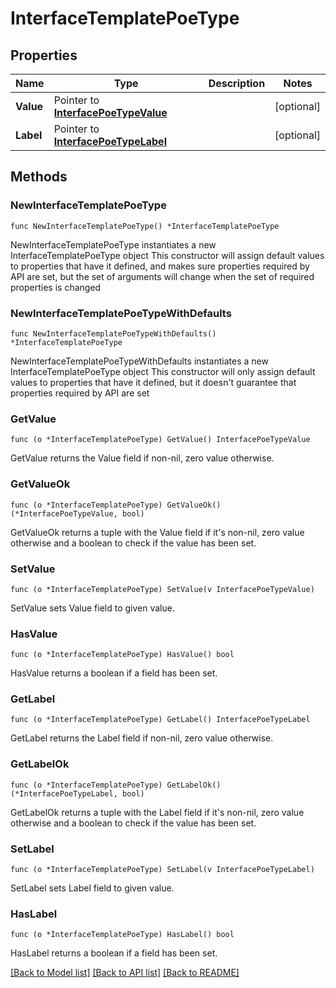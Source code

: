 # InterfaceTemplatePoeType

## Properties

Name | Type | Description | Notes
------------ | ------------- | ------------- | -------------
**Value** | Pointer to [**InterfacePoeTypeValue**](InterfacePoeTypeValue.md) |  | [optional] 
**Label** | Pointer to [**InterfacePoeTypeLabel**](InterfacePoeTypeLabel.md) |  | [optional] 

## Methods

### NewInterfaceTemplatePoeType

`func NewInterfaceTemplatePoeType() *InterfaceTemplatePoeType`

NewInterfaceTemplatePoeType instantiates a new InterfaceTemplatePoeType object
This constructor will assign default values to properties that have it defined,
and makes sure properties required by API are set, but the set of arguments
will change when the set of required properties is changed

### NewInterfaceTemplatePoeTypeWithDefaults

`func NewInterfaceTemplatePoeTypeWithDefaults() *InterfaceTemplatePoeType`

NewInterfaceTemplatePoeTypeWithDefaults instantiates a new InterfaceTemplatePoeType object
This constructor will only assign default values to properties that have it defined,
but it doesn't guarantee that properties required by API are set

### GetValue

`func (o *InterfaceTemplatePoeType) GetValue() InterfacePoeTypeValue`

GetValue returns the Value field if non-nil, zero value otherwise.

### GetValueOk

`func (o *InterfaceTemplatePoeType) GetValueOk() (*InterfacePoeTypeValue, bool)`

GetValueOk returns a tuple with the Value field if it's non-nil, zero value otherwise
and a boolean to check if the value has been set.

### SetValue

`func (o *InterfaceTemplatePoeType) SetValue(v InterfacePoeTypeValue)`

SetValue sets Value field to given value.

### HasValue

`func (o *InterfaceTemplatePoeType) HasValue() bool`

HasValue returns a boolean if a field has been set.

### GetLabel

`func (o *InterfaceTemplatePoeType) GetLabel() InterfacePoeTypeLabel`

GetLabel returns the Label field if non-nil, zero value otherwise.

### GetLabelOk

`func (o *InterfaceTemplatePoeType) GetLabelOk() (*InterfacePoeTypeLabel, bool)`

GetLabelOk returns a tuple with the Label field if it's non-nil, zero value otherwise
and a boolean to check if the value has been set.

### SetLabel

`func (o *InterfaceTemplatePoeType) SetLabel(v InterfacePoeTypeLabel)`

SetLabel sets Label field to given value.

### HasLabel

`func (o *InterfaceTemplatePoeType) HasLabel() bool`

HasLabel returns a boolean if a field has been set.


[[Back to Model list]](../README.md#documentation-for-models) [[Back to API list]](../README.md#documentation-for-api-endpoints) [[Back to README]](../README.md)


